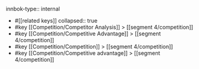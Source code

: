 innbok-type:: internal
- #[[related keys]]
collapsed:: true
- #key [[Competition/Competitor Analysis]] > [[segment 4/competition]]
- #key [[Competition/Competitive Advantage]] > [[segment 4/competition]]
- #key [[Competition/Competition]] > [[segment 4/competition]]
- #key [[Competition/Competitive advantage]] > [[segment 4/competition]]




